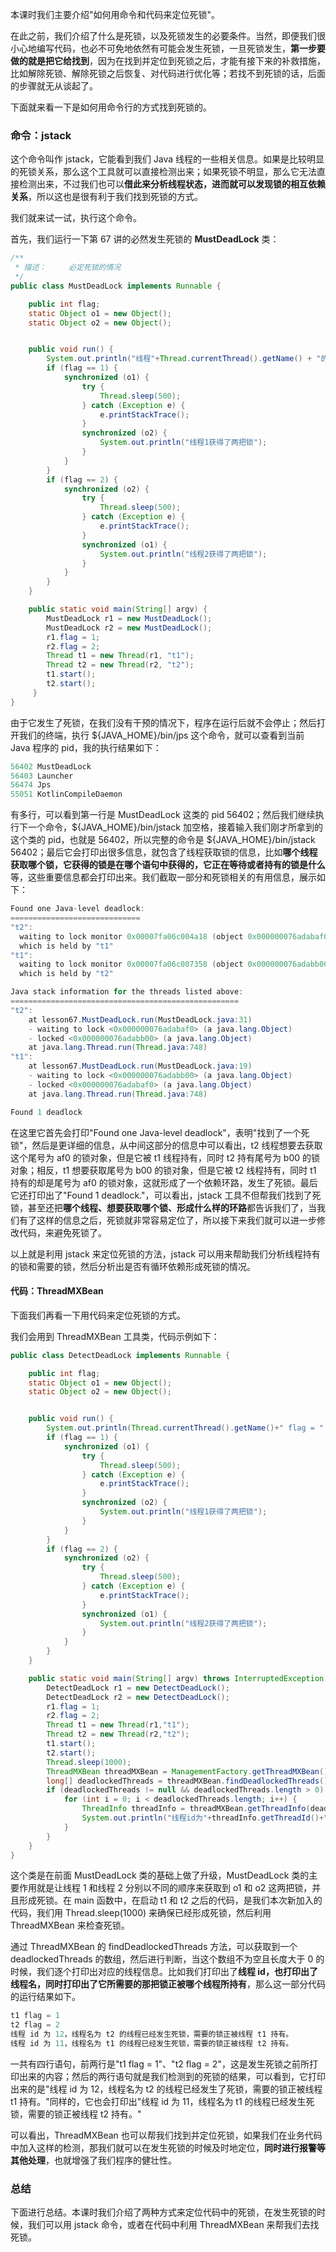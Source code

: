 本课时我们主要介绍"如何用命令和代码来定位死锁"。

在此之前，我们介绍了什么是死锁，以及死锁发生的必要条件。当然，即便我们很小心地编写代码，也必不可免地依然有可能会发生死锁，一旦死锁发生，**第一步要做的就是把它给找到**，因为在找到并定位到死锁之后，才能有接下来的补救措施，比如解除死锁、解除死锁之后恢复、对代码进行优化等；若找不到死锁的话，后面的步骤就无从谈起了。

下面就来看一下是如何用命令行的方式找到死锁的。

### 命令：jstack

这个命令叫作 jstack，它能看到我们 Java 线程的一些相关信息。如果是比较明显的死锁关系，那么这个工具就可以直接检测出来；如果死锁不明显，那么它无法直接检测出来，不过我们也可以**借此来分析线程状态，进而就可以发现锁的相互依赖关系**，所以这也是很有利于我们找到死锁的方式。

我们就来试一试，执行这个命令。

首先，我们运行一下第 67 讲的必然发生死锁的 **MustDeadLock** 类：

```java
/**
 * 描述：     必定死锁的情况
 */
public class MustDeadLock implements Runnable {

    public int flag;
    static Object o1 = new Object();
    static Object o2 = new Object();


    public void run() {
        System.out.println("线程"+Thread.currentThread().getName() + "的flag为" + flag);
        if (flag == 1) {
            synchronized (o1) {
                try {
                    Thread.sleep(500);
                } catch (Exception e) {
                    e.printStackTrace();
                }
                synchronized (o2) {
                    System.out.println("线程1获得了两把锁");
                }
            }
        }
        if (flag == 2) {
            synchronized (o2) {
                try {
                    Thread.sleep(500);
                } catch (Exception e) {
                    e.printStackTrace();
                }
                synchronized (o1) {
                    System.out.println("线程2获得了两把锁");
                }
            }
        }
    }

    public static void main(String[] argv) {
        MustDeadLock r1 = new MustDeadLock();
        MustDeadLock r2 = new MustDeadLock();
        r1.flag = 1;
        r2.flag = 2;
        Thread t1 = new Thread(r1, "t1");
        Thread t2 = new Thread(r2, "t2");
        t1.start();
        t2.start();
     }
}
```

由于它发生了死锁，在我们没有干预的情况下，程序在运行后就不会停止；然后打开我们的终端，执行 ${JAVA_HOME}/bin/jps 这个命令，就可以查看到当前 Java 程序的 pid，我的执行结果如下：

```java
56402 MustDeadLock
56403 Launcher
56474 Jps
55051 KotlinCompileDaemon
```

有多行，可以看到第一行是 MustDeadLock 这类的 pid 56402；然后我们继续执行下一个命令，${JAVA_HOME}/bin/jstack 加空格，接着输入我们刚才所拿到的这个类的 pid，也就是 56402，所以完整的命令是 ${JAVA_HOME}/bin/jstack 56402；最后它会打印出很多信息，就包含了线程获取锁的信息，比如**哪个线程获取哪个锁，它获得的锁是在哪个语句中获得的，它正在等待或者持有的锁是什么**等，这些重要信息都会打印出来。我们截取一部分和死锁相关的有用信息，展示如下：

```java
Found one Java-level deadlock:
=============================
"t2":
  waiting to lock monitor 0x00007fa06c004a18 (object 0x000000076adabaf0, a java.lang.Object),
  which is held by "t1"
"t1":
  waiting to lock monitor 0x00007fa06c007358 (object 0x000000076adabb00, a java.lang.Object),
  which is held by "t2"

Java stack information for the threads listed above:
===================================================
"t2":
	at lesson67.MustDeadLock.run(MustDeadLock.java:31)
	- waiting to lock <0x000000076adabaf0> (a java.lang.Object)
	- locked <0x000000076adabb00> (a java.lang.Object)
	at java.lang.Thread.run(Thread.java:748)
"t1":
	at lesson67.MustDeadLock.run(MustDeadLock.java:19)
	- waiting to lock <0x000000076adabb00> (a java.lang.Object)
	- locked <0x000000076adabaf0> (a java.lang.Object)
	at java.lang.Thread.run(Thread.java:748)

Found 1 deadlock
```

在这里它首先会打印"Found one Java-level deadlock"，表明"找到了一个死锁"，然后是更详细的信息，从中间这部分的信息中可以看出，t2 线程想要去获取这个尾号为 af0 的锁对象，但是它被 t1 线程持有，同时 t2 持有尾号为 b00 的锁对象；相反，t1 想要获取尾号为 b00 的锁对象，但是它被 t2 线程持有，同时 t1 持有的却是尾号为 af0 的锁对象，这就形成了一个依赖环路，发生了死锁。最后它还打印出了"Found 1 deadlock."，可以看出，jstack 工具不但帮我们找到了死锁，甚至还把**哪个线程、想要获取哪个锁、形成什么样的环路**都告诉我们了，当我们有了这样的信息之后，死锁就非常容易定位了，所以接下来我们就可以进一步修改代码，来避免死锁了。

以上就是利用 jstack 来定位死锁的方法，jstack 可以用来帮助我们分析线程持有的锁和需要的锁，然后分析出是否有循环依赖形成死锁的情况。

#### 代码：ThreadMXBean

下面我们再看一下用代码来定位死锁的方式。

我们会用到 ThreadMXBean 工具类，代码示例如下：

```java
public class DetectDeadLock implements Runnable {

    public int flag;
    static Object o1 = new Object();
    static Object o2 = new Object();


    public void run() {
        System.out.println(Thread.currentThread().getName()+" flag = " + flag);
        if (flag == 1) {
            synchronized (o1) {
                try {
                    Thread.sleep(500);
                } catch (Exception e) {
                    e.printStackTrace();
                }
                synchronized (o2) {
                    System.out.println("线程1获得了两把锁");
                }
            }
        }
        if (flag == 2) {
            synchronized (o2) {
                try {
                    Thread.sleep(500);
                } catch (Exception e) {
                    e.printStackTrace();
                }
                synchronized (o1) {
                    System.out.println("线程2获得了两把锁");
                }
            }
        }
    }

    public static void main(String[] argv) throws InterruptedException {
        DetectDeadLock r1 = new DetectDeadLock();
        DetectDeadLock r2 = new DetectDeadLock();
        r1.flag = 1;
        r2.flag = 2;
        Thread t1 = new Thread(r1,"t1");
        Thread t2 = new Thread(r2,"t2");
        t1.start();
        t2.start();
        Thread.sleep(1000);
        ThreadMXBean threadMXBean = ManagementFactory.getThreadMXBean();
        long[] deadlockedThreads = threadMXBean.findDeadlockedThreads();
        if (deadlockedThreads != null && deadlockedThreads.length > 0) {
            for (int i = 0; i < deadlockedThreads.length; i++) {
                ThreadInfo threadInfo = threadMXBean.getThreadInfo(deadlockedThreads[i]);
                System.out.println("线程id为"+threadInfo.getThreadId()+",线程名为" + threadInfo.getThreadName()+"的线程已经发生死锁，需要的锁正被线程"+threadInfo.getLockOwnerName()+"持有。");
            }
        }
    }
}
```

这个类是在前面 MustDeadLock 类的基础上做了升级，MustDeadLock 类的主要作用就是让线程 1 和线程 2 分别以不同的顺序来获取到 o1 和 o2 这两把锁，并且形成死锁。在 main 函数中，在启动 t1 和 t2 之后的代码，是我们本次新加入的代码，我们用 Thread.sleep(1000) 来确保已经形成死锁，然后利用 ThreadMXBean 来检查死锁。

通过 ThreadMXBean 的 findDeadlockedThreads 方法，可以获取到一个 deadlockedThreads 的数组，然后进行判断，当这个数组不为空且长度大于 0 的时候，我们逐个打印出对应的线程信息。比如我们打印出了**线程 id，也打印出了线程名，同时打印出了它所需要的那把锁正被哪个线程所持有**，那么这一部分代码的运行结果如下。

```java
t1 flag = 1
t2 flag = 2
线程 id 为 12，线程名为 t2 的线程已经发生死锁，需要的锁正被线程 t1 持有。
线程 id 为 11，线程名为 t1 的线程已经发生死锁，需要的锁正被线程 t2 持有。
```

一共有四行语句，前两行是"t1 flag = 1"、"t2 flag = 2"，这是发生死锁之前所打印出来的内容；然后的两行语句就是我们检测到的死锁的结果，可以看到，它打印出来的是"线程 id 为 12，线程名为 t2 的线程已经发生了死锁，需要的锁正被线程 t1 持有。"同样的，它也会打印出"线程 id 为 11，线程名为 t1 的线程已经发生死锁，需要的锁正被线程 t2 持有。"

可以看出，ThreadMXBean 也可以帮我们找到并定位死锁，如果我们在业务代码中加入这样的检测，那我们就可以在发生死锁的时候及时地定位，**同时进行报警等其他处理**，也就增强了我们程序的健壮性。

### 总结

下面进行总结。本课时我们介绍了两种方式来定位代码中的死锁，在发生死锁的时候，我们可以用 jstack 命令，或者在代码中利用 ThreadMXBean 来帮我们去找死锁。
